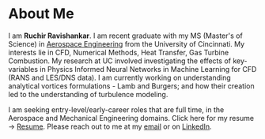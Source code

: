
<!--[Projects](./another-page.html).-->

# About Me

I am <b>Ruchir Ravishankar</b>. I am recent graduate with my MS (Master's of Science) in <u>Aerospace Engineering</u> from the University of Cincinnati. My interests lie in CFD, Numerical Methods, Heat Transfer, Gas Turbine Combustion. My research at UC involved investigating the effects of key-variables in Physics Informed Neural Networks in Machine Learning for CFD (RANS and LES/DNS data). I am currently working on understanding analytical vortices formulations - Lamb and Burgers; and how their creation led to the understanding of turbulence modeling.

I am seeking entry-level/early-career roles that are full time, in the Aerospace and Mechanical Engineering domains. Click here for my resume -> [Resume](./assets/files/RuchirRavishankar_resume.pdf). Please reach out to me at my [email](mailto:ravishankarruchir@gmail.com) or on [LinkedIn](https://www.linkedin.com/in/rihcur).


<!--## Header 2

> This is a blockquote following a header.
>
> When something is important enough, you do it even if the odds are not in your favor.

***
-->
